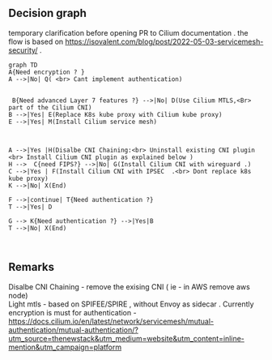 ## Decision graph

temporary clarification before opening PR to Cilium documentation . 
the flow is based on https://isovalent.com/blog/post/2022-05-03-servicemesh-security/ .

```mermaid
graph TD
A{Need encryption ? }
A -->|No| Q( <br> Cant implement authentication) 

   
 B{Need advanced Layer 7 features ?} -->|No| D(Use Cilium MTLS,<Br> part of the Cilium CNI)
B -->|Yes| E(Replace K8s kube proxy with Cilium kube proxy)
E -->|Yes| M(Install Cilium service mesh)



A -->|Yes |H(Disalbe CNI Chaining:<br> Uninstall existing CNI plugin <br> Install Cilium CNI plugin as explained below )
H -->  C{need FIPS?} -->|No| G(Install Cilium CNI with wireguard .)
C -->|Yes | F(Install Cilium CNI with IPSEC  .<br> Dont replace k8s kube proxy)
K -->|No| X(End)

F -->|continue| T{Need authentication ?} 
T -->|Yes| D

G --> K{Need authentication ?} -->|Yes|B 
T -->|No| X(End)



```



## Remarks 
Disalbe CNI Chaining - remove the exising CNI ( ie - in AWS remove aws node)  
Light mtls - based on SPIFEE/SPIRE , without Envoy as sidecar .
Currently encryption is must for authentication - https://docs.cilium.io/en/latest/network/servicemesh/mutual-authentication/mutual-authentication/?utm_source=thenewstack&utm_medium=website&utm_content=inline-mention&utm_campaign=platform

